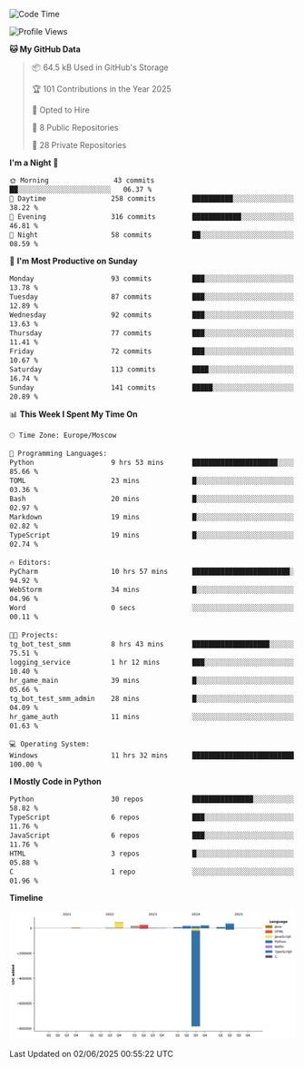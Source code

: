 <!--START_SECTION:waka-->
![Code Time](http://img.shields.io/badge/Code%20Time-686%20hrs%205%20mins-blue)

![Profile Views](http://img.shields.io/badge/Profile%20Views-0-blue)

**🐱 My GitHub Data** 

> 📦 64.5 kB Used in GitHub's Storage 
 > 
> 🏆 101 Contributions in the Year 2025
 > 
> 💼 Opted to Hire
 > 
> 📜 8 Public Repositories 
 > 
> 🔑 28 Private Repositories 
 > 
**I'm a Night 🦉** 

```text
🌞 Morning                43 commits          ██░░░░░░░░░░░░░░░░░░░░░░░   06.37 % 
🌆 Daytime                258 commits         ██████████░░░░░░░░░░░░░░░   38.22 % 
🌃 Evening                316 commits         ████████████░░░░░░░░░░░░░   46.81 % 
🌙 Night                  58 commits          ██░░░░░░░░░░░░░░░░░░░░░░░   08.59 % 
```
📅 **I'm Most Productive on Sunday** 

```text
Monday                   93 commits          ███░░░░░░░░░░░░░░░░░░░░░░   13.78 % 
Tuesday                  87 commits          ███░░░░░░░░░░░░░░░░░░░░░░   12.89 % 
Wednesday                92 commits          ███░░░░░░░░░░░░░░░░░░░░░░   13.63 % 
Thursday                 77 commits          ███░░░░░░░░░░░░░░░░░░░░░░   11.41 % 
Friday                   72 commits          ███░░░░░░░░░░░░░░░░░░░░░░   10.67 % 
Saturday                 113 commits         ████░░░░░░░░░░░░░░░░░░░░░   16.74 % 
Sunday                   141 commits         █████░░░░░░░░░░░░░░░░░░░░   20.89 % 
```


📊 **This Week I Spent My Time On** 

```text
🕑︎ Time Zone: Europe/Moscow

💬 Programming Languages: 
Python                   9 hrs 53 mins       █████████████████████░░░░   85.66 % 
TOML                     23 mins             █░░░░░░░░░░░░░░░░░░░░░░░░   03.36 % 
Bash                     20 mins             █░░░░░░░░░░░░░░░░░░░░░░░░   02.97 % 
Markdown                 19 mins             █░░░░░░░░░░░░░░░░░░░░░░░░   02.82 % 
TypeScript               19 mins             █░░░░░░░░░░░░░░░░░░░░░░░░   02.74 % 

🔥 Editors: 
PyCharm                  10 hrs 57 mins      ████████████████████████░   94.92 % 
WebStorm                 34 mins             █░░░░░░░░░░░░░░░░░░░░░░░░   04.96 % 
Word                     0 secs              ░░░░░░░░░░░░░░░░░░░░░░░░░   00.11 % 

🐱‍💻 Projects: 
tg_bot_test_smm          8 hrs 43 mins       ███████████████████░░░░░░   75.51 % 
logging_service          1 hr 12 mins        ███░░░░░░░░░░░░░░░░░░░░░░   10.40 % 
hr_game_main             39 mins             █░░░░░░░░░░░░░░░░░░░░░░░░   05.66 % 
tg_bot_test_smm_admin    28 mins             █░░░░░░░░░░░░░░░░░░░░░░░░   04.09 % 
hr_game_auth             11 mins             ░░░░░░░░░░░░░░░░░░░░░░░░░   01.63 % 

💻 Operating System: 
Windows                  11 hrs 32 mins      █████████████████████████   100.00 % 
```

**I Mostly Code in Python** 

```text
Python                   30 repos            ███████████████░░░░░░░░░░   58.82 % 
TypeScript               6 repos             ███░░░░░░░░░░░░░░░░░░░░░░   11.76 % 
JavaScript               6 repos             ███░░░░░░░░░░░░░░░░░░░░░░   11.76 % 
HTML                     3 repos             █░░░░░░░░░░░░░░░░░░░░░░░░   05.88 % 
C                        1 repo              ░░░░░░░░░░░░░░░░░░░░░░░░░   01.96 % 
```



**Timeline**

![Lines of Code chart](https://raw.githubusercontent.com/adlemx/adlemx/main/assets/bar_graph.png)


 Last Updated on 02/06/2025 00:55:22 UTC
<!--END_SECTION:waka-->
